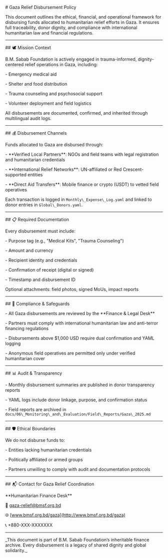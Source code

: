 \# Gaza Relief Disbursement Policy



This document outlines the ethical, financial, and operational framework for disbursing funds allocated to humanitarian relief efforts in Gaza. It ensures full traceability, donor dignity, and compliance with international humanitarian law and financial regulations.



---



\## 🕊️ Mission Context



B.M. Sabab Foundation is actively engaged in trauma-informed, dignity-centered relief operations in Gaza, including:



\- Emergency medical aid

\- Shelter and food distribution

\- Trauma counseling and psychosocial support

\- Volunteer deployment and field logistics



All disbursements are documented, confirmed, and inherited through multilingual audit logs.



---



\## 💰 Disbursement Channels



Funds allocated to Gaza are disbursed through:



\- \*\*Verified Local Partners\*\*: NGOs and field teams with legal registration and humanitarian credentials

\- \*\*International Relief Networks\*\*: UN-affiliated or Red Crescent-supported entities

\- \*\*Direct Aid Transfers\*\*: Mobile finance or crypto (USDT) to vetted field operatives



Each transaction is logged in `Monthly\_Expense\_Log.yaml` and linked to donor entries in `Global\_Donors.yaml`.



---



\## 📋 Required Documentation



Every disbursement must include:



\- Purpose tag (e.g., "Medical Kits", "Trauma Counseling")

\- Amount and currency

\- Recipient identity and credentials

\- Confirmation of receipt (digital or signed)

\- Timestamp and disbursement ID



Optional attachments: field photos, signed MoUs, impact reports



---



\## 🔐 Compliance \& Safeguards



\- All Gaza disbursements are reviewed by the \*\*Finance \& Legal Desk\*\*

\- Partners must comply with international humanitarian law and anti-terror financing regulations

\- Disbursements above $1,000 USD require dual confirmation and YAML logging

\- Anonymous field operatives are permitted only under verified humanitarian cover



---



\## 📊 Audit \& Transparency



\- Monthly disbursement summaries are published in donor transparency reports

\- YAML logs include donor linkage, purpose, and confirmation status

\- Field reports are archived in `docs/06\_Monitoring\_and\_Evaluation/Field\_Reports/Gaza\_2025.md`



---



\## 🛡️ Ethical Boundaries



We do not disburse funds to:



\- Entities lacking humanitarian credentials

\- Politically affiliated or armed groups

\- Partners unwilling to comply with audit and documentation protocols



---



\## 📬 Contact for Gaza Relief Coordination



\*\*Humanitarian Finance Desk\*\*  

📧 gaza-relief@bmsf.org.bd  

🌐 \[www.bmsf.org.bd/gaza](http://www.bmsf.org.bd/gaza)  

📞 +880-XXX-XXXXXXX



---



\_This document is part of B.M. Sabab Foundation’s inheritable finance archive. Every disbursement is a legacy of shared dignity and global solidarity.\_



